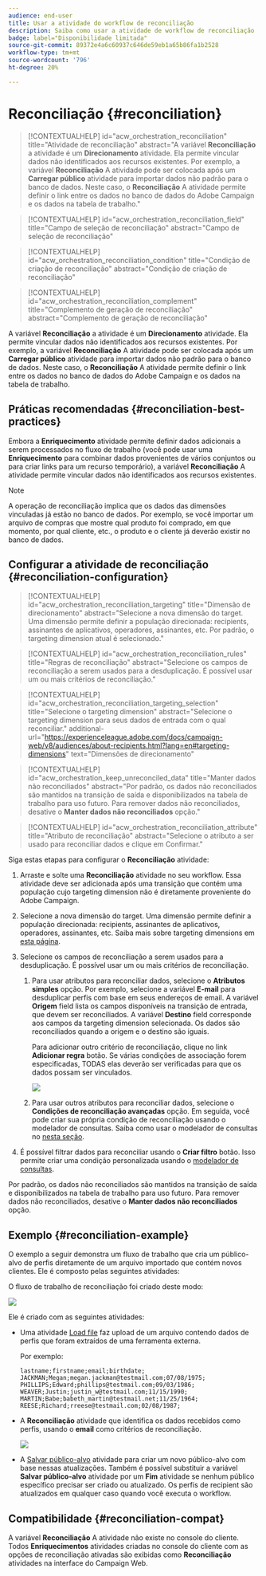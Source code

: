 ```yaml
---
audience: end-user
title: Usar a atividade do workflow de reconciliação
description: Saiba como usar a atividade de workflow de reconciliação
badge: label="Disponibilidade limitada"
source-git-commit: 89372e4a6c60937c646de59eb1a65b86fa1b2528
workflow-type: tm+mt
source-wordcount: '796'
ht-degree: 20%

---
```


# Reconciliação {#reconciliation}

>[!CONTEXTUALHELP]
>id="acw_orchestration_reconciliation"
>title="Atividade de reconciliação"
>abstract="A variável **Reconciliação** a atividade é um **Direcionamento** atividade. Ela permite vincular dados não identificados aos recursos existentes. Por exemplo, a variável **Reconciliação** A atividade pode ser colocada após um **Carregar público** atividade para importar dados não padrão para o banco de dados. Neste caso, o **Reconciliação** A atividade permite definir o link entre os dados no banco de dados do Adobe Campaign e os dados na tabela de trabalho."


>[!CONTEXTUALHELP]
>id="acw_orchestration_reconciliation_field"
>title="Campo de seleção de reconciliação"
>abstract="Campo de seleção de reconciliação"


>[!CONTEXTUALHELP]
>id="acw_orchestration_reconciliation_condition"
>title="Condição de criação de reconciliação"
>abstract="Condição de criação de reconciliação"

>[!CONTEXTUALHELP]
>id="acw_orchestration_reconciliation_complement"
>title="Complemento de geração de reconciliação"
>abstract="Complemento de geração de reconciliação"



A variável **Reconciliação** a atividade é um **Direcionamento** atividade. Ela permite vincular dados não identificados aos recursos existentes. Por exemplo, a variável **Reconciliação** A atividade pode ser colocada após um **Carregar público** atividade para importar dados não padrão para o banco de dados. Neste caso, o **Reconciliação** A atividade permite definir o link entre os dados no banco de dados do Adobe Campaign e os dados na tabela de trabalho.


## Práticas recomendadas {#reconciliation-best-practices}

Embora a **Enriquecimento** atividade permite definir dados adicionais a serem processados no fluxo de trabalho (você pode usar uma **Enriquecimento** para combinar dados provenientes de vários conjuntos ou para criar links para um recurso temporário), a variável **Reconciliação** A atividade permite vincular dados não identificados aos recursos existentes.

>[!NOTE]
>A operação de reconciliação implica que os dados das dimensões vinculadas já estão no banco de dados.  Por exemplo, se você importar um arquivo de compras que mostre qual produto foi comprado, em que momento, por qual cliente, etc., o produto e o cliente já deverão existir no banco de dados.
>

## Configurar a atividade de reconciliação {#reconciliation-configuration}


>[!CONTEXTUALHELP]
>id="acw_orchestration_reconciliation_targeting"
>title="Dimensão de direcionamento"
>abstract="Selecione a nova dimensão do target. Uma dimensão permite definir a população direcionada: recipients, assinantes de aplicativos, operadores, assinantes, etc. Por padrão, o targeting dimension atual é selecionado."

>[!CONTEXTUALHELP]
>id="acw_orchestration_reconciliation_rules"
>title="Regras de reconciliação"
>abstract="Selecione os campos de reconciliação a serem usados para a desduplicação. É possível usar um ou mais critérios de reconciliação."

>[!CONTEXTUALHELP]
>id="acw_orchestration_reconciliation_targeting_selection"
>title="Selecione o targeting dimension"
>abstract="Selecione o targeting dimension para seus dados de entrada com o qual reconciliar."
>additional-url="https://experienceleague.adobe.com/docs/campaign-web/v8/audiences/about-recipients.html?lang=en#targeting-dimensions" text="Dimensões de direcionamento"

>[!CONTEXTUALHELP]
>id="acw_orchestration_keep_unreconciled_data"
>title="Manter dados não reconciliados"
>abstract="Por padrão, os dados não reconciliados são mantidos na transição de saída e disponibilizados na tabela de trabalho para uso futuro. Para remover dados não reconciliados, desative o **Manter dados não reconciliados** opção."


>[!CONTEXTUALHELP]
>id="acw_orchestration_reconciliation_attribute"
>title="Atributo de reconciliação"
>abstract="Selecione o atributo a ser usado para reconciliar dados e clique em Confirmar."

Siga estas etapas para configurar o **Reconciliação** atividade:

1. Arraste e solte uma **Reconciliação** atividade no seu workflow. Essa atividade deve ser adicionada após uma transição que contém uma população cujo targeting dimension não é diretamente proveniente do Adobe Campaign.

1. Selecione a nova dimensão do target. Uma dimensão permite definir a população direcionada: recipients, assinantes de aplicativos, operadores, assinantes, etc. Saiba mais sobre targeting dimensions em [esta página](../../audience/about-recipients.md#targeting-dimensions).

1. Selecione os campos de reconciliação a serem usados para a desduplicação. É possível usar um ou mais critérios de reconciliação.

   1. Para usar atributos para reconciliar dados, selecione o **Atributos simples** opção. Por exemplo, selecione a variável **E-mail** para desduplicar perfis com base em seus endereços de email. A variável **Origem** field lista os campos disponíveis na transição de entrada, que devem ser reconciliados. A variável **Destino** field corresponde aos campos da targeting dimension selecionada. Os dados são reconciliados quando a origem e o destino são iguais.

      Para adicionar outro critério de reconciliação, clique no link **Adicionar regra** botão. Se várias condições de associação forem especificadas, TODAS elas deverão ser verificadas para que os dados possam ser vinculados.

      ![](../assets/workflow-reconciliation-criteria.png)

   1. Para usar outros atributos para reconciliar dados, selecione o **Condições de reconciliação avançadas** opção. Em seguida, você pode criar sua própria condição de reconciliação usando o modelador de consultas. Saiba como usar o modelador de consultas no [nesta seção](../../query/query-modeler-overview.md).

1. É possível filtrar dados para reconciliar usando o **Criar filtro** botão. Isso permite criar uma condição personalizada usando o [modelador de consultas](../../query/query-modeler-overview.md).

Por padrão, os dados não reconciliados são mantidos na transição de saída e disponibilizados na tabela de trabalho para uso futuro. Para remover dados não reconciliados, desative o **Manter dados não reconciliados** opção.

## Exemplo {#reconciliation-example}

O exemplo a seguir demonstra um fluxo de trabalho que cria um público-alvo de perfis diretamente de um arquivo importado que contém novos clientes. Ele é composto pelas seguintes atividades:

O fluxo de trabalho de reconciliação foi criado deste modo:

![](../assets/workflow-reconciliation-sample-1.0.png)


Ele é criado com as seguintes atividades:

* Uma atividade [Load file](load-file.md) faz upload de um arquivo contendo dados de perfis que foram extraídos de uma ferramenta externa.

  Por exemplo:

  ```
  lastname;firstname;email;birthdate;
  JACKMAN;Megan;megan.jackman@testmail.com;07/08/1975;
  PHILLIPS;Edward;phillips@testmail.com;09/03/1986;
  WEAVER;Justin;justin_w@testmail.com;11/15/1990;
  MARTIN;Babe;babeth_martin@testmail.net;11/25/1964;
  REESE;Richard;rreese@testmail.com;02/08/1987;
  ```

* A **Reconciliação** atividade que identifica os dados recebidos como perfis, usando o **email** como critérios de reconciliação.

  ![](../assets/workflow-reconciliation-sample-1.1.png)

* A [Salvar público-alvo](save-audience.md) atividade para criar um novo público-alvo com base nessas atualizações. Também é possível substituir a variável **Salvar público-alvo** atividade por um **Fim** atividade se nenhum público específico precisar ser criado ou atualizado. Os perfis de recipient são atualizados em qualquer caso quando você executa o workflow.


## Compatibilidade {#reconciliation-compat}

A variável **Reconciliação** A atividade não existe no console do cliente. Todos **Enriquecimentos** atividades criadas no console do cliente com as opções de reconciliação ativadas são exibidas como **Reconciliação** atividades na interface do Campaign Web.
